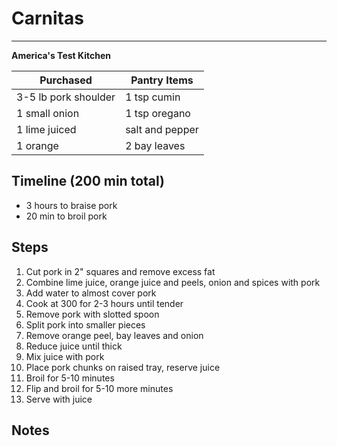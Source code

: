 # Carnitas
---
**America's Test Kitchen**

Purchased            | Pantry Items
-----------          | ------------
3-5 lb pork shoulder | 1 tsp cumin
1 small onion        | 1 tsp oregano
1 lime juiced        | salt and pepper
1 orange             | 2 bay leaves
                 

## Timeline (200 min total)
* 3 hours to braise pork
* 20 min to broil pork

## Steps

1. Cut pork in 2" squares and remove excess fat
2. Combine lime juice, orange juice and peels, onion and spices with pork
3. Add water to almost cover pork
4. Cook at 300 for 2-3 hours until tender
5. Remove pork with slotted spoon
6. Split pork into smaller pieces
6. Remove orange peel, bay leaves and onion
7. Reduce juice until thick
8. Mix juice with pork
9. Place pork chunks on raised tray, reserve juice
10. Broil for 5-10 minutes
11. Flip and broil for 5-10 more minutes
12. Serve with juice


## Notes
